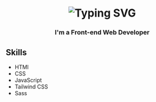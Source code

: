 <h1 align="center">
<img src="https://readme-typing-svg.herokuapp.com?font=Fira+Code&pause=1000&color=1B67F7&random=false&width=435&lines=Hi+there+%F0%9F%91%8B;My+Name+is+Talaat;Welcome+to+My+Profile!;Over+1+year+of+Programming;Always+learning+new+things" alt="Typing SVG" /></h1>

<h3 align="center">I'm a Front-end Web Developer</h3>

## Skills

- HTMl
- CSS
- JavaScript
- Tailwind CSS
- Sass
